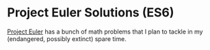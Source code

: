 # Project Euler Solutions (ES6)

[Project Euler](https://projecteuler.net) has a bunch of math problems that I plan to tackle in my (endangered, possibly extinct) spare time.